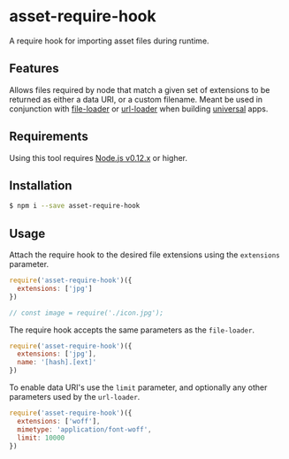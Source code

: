 # asset-require-hook
A require hook for importing asset files during runtime.

## Features
Allows files required by node that match a given set of extensions to be returned as either a data URI, or a custom filename. Meant be used in conjunction with [file-loader](https://github.com/webpack/file-loader) or [url-loader](https://github.com/webpack/url-loader) when building [universal](https://medium.com/@mjackson/universal-javascript-4761051b7ae9#.ttz58ohle) apps.

## Requirements
Using this tool requires [Node.js v0.12.x](https://github.com/nodejs/node) or higher.

## Installation
```bash
$ npm i --save asset-require-hook
```

## Usage
Attach the require hook to the desired file extensions using the `extensions` parameter.
```javascript
require('asset-require-hook')({
  extensions: ['jpg']
})

// const image = require('./icon.jpg');
```

The require hook accepts the same parameters as the `file-loader`.
```javascript
require('asset-require-hook')({
  extensions: ['jpg'],
  name: '[hash].[ext]'
})
```

To enable data URI's use the `limit` parameter, and optionally any other parameters used by the `url-loader`.
```javascript
require('asset-require-hook')({
  extensions: ['woff'],
  mimetype: 'application/font-woff',
  limit: 10000
})
```
